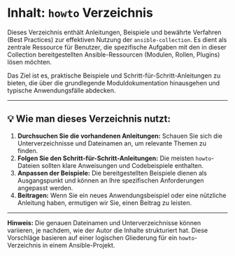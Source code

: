 # Inhalt: `howto` Verzeichnis

Dieses Verzeichnis enthält Anleitungen, Beispiele und bewährte Verfahren (Best Practices) zur effektiven Nutzung der `ansible-collection`. Es dient als zentrale Ressource für Benutzer, die spezifische Aufgaben mit den in dieser Collection bereitgestellten Ansible-Ressourcen (Modulen, Rollen, Plugins) lösen möchten.

Das Ziel ist es, praktische Beispiele und Schritt-für-Schritt-Anleitungen zu bieten, die über die grundlegende Moduldokumentation hinausgehen und typische Anwendungsfälle abdecken.

---

## 💡 Wie man dieses Verzeichnis nutzt:

1.  **Durchsuchen Sie die vorhandenen Anleitungen:** Schauen Sie sich die Unterverzeichnisse und Dateinamen an, um relevante Themen zu finden.
2.  **Folgen Sie den Schritt-für-Schritt-Anleitungen:** Die meisten `howto`-Dateien sollten klare Anweisungen und Codebeispiele enthalten.
3.  **Anpassen der Beispiele:** Die bereitgestellten Beispiele dienen als Ausgangspunkt und können an Ihre spezifischen Anforderungen angepasst werden.
4.  **Beitragen:** Wenn Sie ein neues Anwendungsbeispiel oder eine nützliche Anleitung haben, ermutigen wir Sie, einen Beitrag zu leisten.

---

**Hinweis:** Die genauen Dateinamen und Unterverzeichnisse können variieren, je nachdem, wie der Autor die Inhalte strukturiert hat. Diese Vorschläge basieren auf einer logischen Gliederung für ein `howto`-Verzeichnis in einem Ansible-Projekt.
